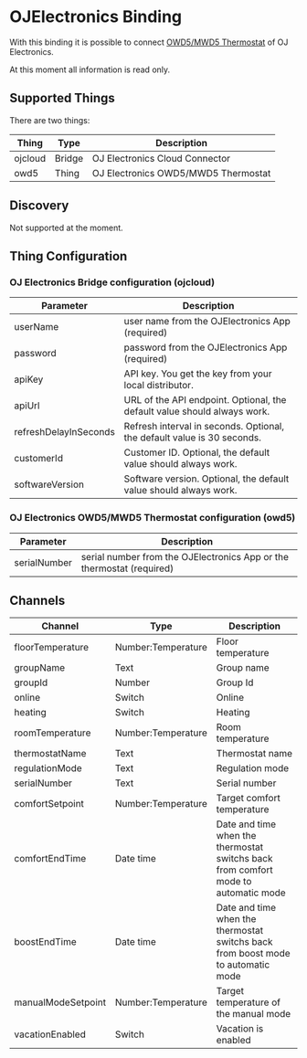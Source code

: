 # OJElectronics Binding

With this binding it is possible to connect [OWD5/MWD5 Thermostat](https://www.ojelectronics.com/business-areas/wifi-thermostat-owd5-prod400) of OJ Electronics.

At this moment all information is read only.

## Supported Things

There are two things:

| Thing                | Type   | Description                         |
|----------------------|--------|-------------------------------------|
| ojcloud              | Bridge | OJ Electronics Cloud Connector      |
| owd5                 | Thing  | OJ Electronics OWD5/MWD5 Thermostat |

## Discovery

Not supported at the moment.

## Thing Configuration

### OJ Electronics Bridge configuration (ojcloud)

| Parameter             | Description                                                              |
|-----------------------|--------------------------------------------------------------------------|
| userName              | user name from the OJElectronics App (required)                          |
| password              | password from the OJElectronics App (required)                           |
| apiKey                | API key. You get the key from your local distributor.                    |
| apiUrl                | URL of the API endpoint. Optional, the default value should always work. |
| refreshDelayInSeconds | Refresh interval in seconds. Optional, the default value is 30 seconds.  |
| customerId            | Customer ID. Optional, the default value should always work.             |
| softwareVersion       | Software version. Optional, the default value should always work.        |

### OJ Electronics OWD5/MWD5 Thermostat configuration (owd5)

| Parameter             | Description                                                              |
|-----------------------|--------------------------------------------------------------------------|
| serialNumber          | serial number from the OJElectronics App or the thermostat (required)    |

## Channels

| Channel            | Type               | Description                                                                        |
|--------------------|--------------------|------------------------------------------------------------------------------------|
| floorTemperature   | Number:Temperature | Floor temperature                                                                  |
| groupName          | Text               | Group name                                                                         |
| groupId            | Number             | Group Id                                                                           |
| online             | Switch             | Online                                                                             |
| heating            | Switch             | Heating                                                                            |
| roomTemperature    | Number:Temperature | Room temperature                                                                   |
| thermostatName     | Text               | Thermostat name                                                                    |
| regulationMode     | Text               | Regulation mode                                                                    |
| serialNumber       | Text               | Serial number                                                                      |
| comfortSetpoint    | Number:Temperature | Target comfort temperature                                                         |
| comfortEndTime     | Date time          | Date and time when the thermostat switchs back from comfort mode to automatic mode |
| boostEndTime       | Date time          | Date and time when the thermostat switchs back from boost mode to automatic mode   |
| manualModeSetpoint | Number:Temperature | Target temperature of the manual mode                                              |
| vacationEnabled    | Switch             | Vacation is enabled                                                                |
